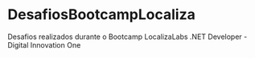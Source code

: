 # DesafiosBootcampLocaliza
 Desafios realizados durante o Bootcamp LocalizaLabs .NET Developer - Digital Innovation One
